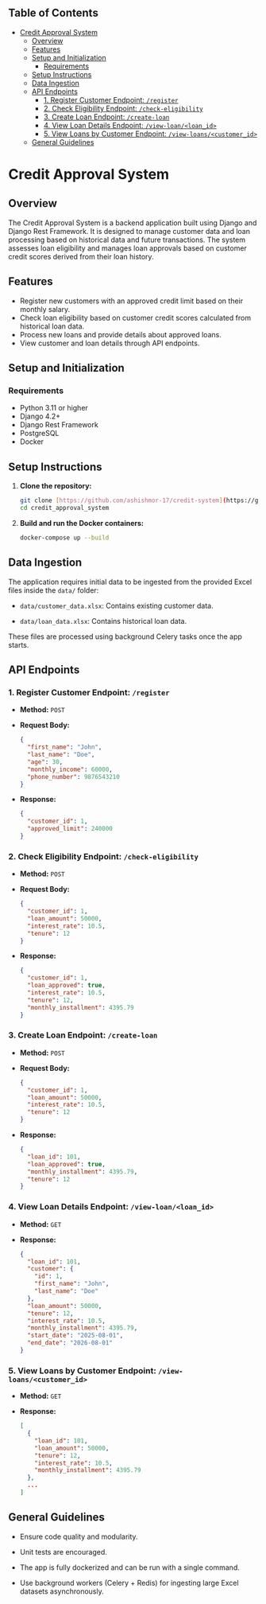 <!-- START doctoc generated TOC please keep comment here to allow auto update -->
<!-- DON'T EDIT THIS SECTION, INSTEAD RE-RUN doctoc TO UPDATE -->
## Table of Contents

- [Credit Approval System](#credit-approval-system)
  - [Overview](#overview)
  - [Features](#features)
  - [Setup and Initialization](#setup-and-initialization)
    - [Requirements](#requirements)
  - [Setup Instructions](#setup-instructions)
  - [Data Ingestion](#data-ingestion)
  - [API Endpoints](#api-endpoints)
    - [1. Register Customer Endpoint: `/register`](#1-register-customer-endpoint-register)
    - [2. Check Eligibility Endpoint: `/check-eligibility`](#2-check-eligibility-endpoint-check-eligibility)
    - [3. Create Loan Endpoint: `/create-loan`](#3-create-loan-endpoint-create-loan)
    - [4. View Loan Details Endpoint: `/view-loan/<loan_id>`](#4-view-loan-details-endpoint-view-loanloan_id)
    - [5. View Loans by Customer Endpoint: `/view-loans/<customer_id>`](#5-view-loans-by-customer-endpoint-view-loanscustomer_id)
  - [General Guidelines](#general-guidelines)

<!-- END doctoc generated TOC please keep comment here to allow auto update -->

# Credit Approval System

## Overview

The Credit Approval System is a backend application built using Django and Django Rest Framework. It is designed to manage customer data and loan processing based on historical data and future transactions. The system assesses loan eligibility and manages loan approvals based on customer credit scores derived from their loan history.

## Features

* Register new customers with an approved credit limit based on their monthly salary.
* Check loan eligibility based on customer credit scores calculated from historical loan data.
* Process new loans and provide details about approved loans.
* View customer and loan details through API endpoints.

## Setup and Initialization

### Requirements

* Python 3.11 or higher
* Django 4.2+
* Django Rest Framework
* PostgreSQL
* Docker

## Setup Instructions

1. **Clone the repository:**

   ```bash
   git clone [https://github.com/ashishmor-17/credit-system](https://github.com/ashishmor-17/credit_approval_system)
   cd credit_approval_system
   ```

2. **Build and run the Docker containers:**

   ```bash
   docker-compose up --build
   ```

## Data Ingestion

The application requires initial data to be ingested from the provided Excel files inside the `data/` folder:

* `data/customer_data.xlsx`: Contains existing customer data.

* `data/loan_data.xlsx`: Contains historical loan data.

These files are processed using background Celery tasks once the app starts.

## API Endpoints

### 1. Register Customer Endpoint: `/register`

* **Method:** `POST`

* **Request Body:**

  ```json
  {
    "first_name": "John",
    "last_name": "Doe",
    "age": 30,
    "monthly_income": 60000,
    "phone_number": 9876543210
  }
  ```

* **Response:**

  ```json
  {
    "customer_id": 1,
    "approved_limit": 240000
  }
  ```

### 2. Check Eligibility Endpoint: `/check-eligibility`

* **Method:** `POST`

* **Request Body:**

  ```json
  {
    "customer_id": 1,
    "loan_amount": 50000,
    "interest_rate": 10.5,
    "tenure": 12
  }
  ```

* **Response:**

  ```json
  {
    "customer_id": 1,
    "loan_approved": true,
    "interest_rate": 10.5,
    "tenure": 12,
    "monthly_installment": 4395.79
  }
  ```

### 3. Create Loan Endpoint: `/create-loan`

* **Method:** `POST`

* **Request Body:**

  ```json
  {
    "customer_id": 1,
    "loan_amount": 50000,
    "interest_rate": 10.5,
    "tenure": 12
  }
  ```

* **Response:**

  ```json
  {
    "loan_id": 101,
    "loan_approved": true,
    "monthly_installment": 4395.79,
    "tenure": 12
  }
  ```

### 4. View Loan Details Endpoint: `/view-loan/<loan_id>`

* **Method:** `GET`

* **Response:**

  ```json
  {
    "loan_id": 101,
    "customer": {
      "id": 1,
      "first_name": "John",
      "last_name": "Doe"
    },
    "loan_amount": 50000,
    "tenure": 12,
    "interest_rate": 10.5,
    "monthly_installment": 4395.79,
    "start_date": "2025-08-01",
    "end_date": "2026-08-01"
  }
  ```

### 5. View Loans by Customer Endpoint: `/view-loans/<customer_id>`

* **Method:** `GET`

* **Response:**

  ```json
  [
    {
      "loan_id": 101,
      "loan_amount": 50000,
      "tenure": 12,
      "interest_rate": 10.5,
      "monthly_installment": 4395.79
    },
    ...
  ]
  ```

## General Guidelines

* Ensure code quality and modularity.

* Unit tests are encouraged.

* The app is fully dockerized and can be run with a single command.

* Use background workers (Celery + Redis) for ingesting large Excel datasets asynchronously.
